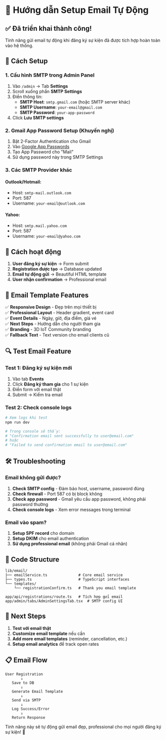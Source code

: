 # 📧 Hướng dẫn Setup Email Tự Động

## ✅ Đã triển khai thành công!

Tính năng gửi email tự động khi đăng ký sự kiện đã được tích hợp hoàn toàn vào hệ thống.

## 🔧 Cách Setup

### 1. Cấu hình SMTP trong Admin Panel

1. Vào `/admin` → Tab **Settings**
2. Scroll xuống phần **SMTP Settings**
3. Điền thông tin:
   - **SMTP Host**: `smtp.gmail.com` (hoặc SMTP server khác)
   - **SMTP Username**: `your-email@gmail.com`
   - **SMTP Password**: `your-app-password`
4. Click **Lưu SMTP settings**

### 2. Gmail App Password Setup (Khuyến nghị)

1. Bật 2-Factor Authentication cho Gmail
2. Vào [Google App Passwords](https://myaccount.google.com/apppasswords)
3. Tạo App Password cho "Mail"
4. Sử dụng password này trong SMTP Settings

### 3. Các SMTP Provider khác

#### **Outlook/Hotmail:**
- Host: `smtp-mail.outlook.com`
- Port: 587
- Username: `your-email@outlook.com`

#### **Yahoo:**
- Host: `smtp.mail.yahoo.com`
- Port: 587
- Username: `your-email@yahoo.com`

## 🎯 Cách hoạt động

1. **User đăng ký sự kiện** → Form submit
2. **Registration được tạo** → Database updated
3. **Email tự động gửi** → Beautiful HTML template
4. **User nhận confirmation** → Professional email

## 📧 Email Template Features

✅ **Responsive Design** - Đẹp trên mọi thiết bị  
✅ **Professional Layout** - Header gradient, event card  
✅ **Event Details** - Ngày, giờ, địa điểm, giá vé  
✅ **Next Steps** - Hướng dẫn cho người tham gia  
✅ **Branding** - 3D IoT Community branding  
✅ **Fallback Text** - Text version cho email clients cũ  

## 🔍 Test Email Feature

### Test 1: Đăng ký sự kiện mới
1. Vào tab **Events**
2. Click **Đăng ký tham gia** cho 1 sự kiện
3. Điền form với email thật
4. Submit → Kiểm tra email

### Test 2: Check console logs
```bash
# Xem logs khi test
npm run dev

# Trong console sẽ thấy:
# "Confirmation email sent successfully to user@email.com"
# hoặc
# "Failed to send confirmation email to user@email.com"
```

## 🛠️ Troubleshooting

### Email không gửi được?

1. **Check SMTP config** - Đảm bảo host, username, password đúng
2. **Check firewall** - Port 587 có bị block không
3. **Check app password** - Gmail yêu cầu app password, không phải password thường
4. **Check console logs** - Xem error messages trong terminal

### Email vào spam?

1. **Setup SPF record** cho domain
2. **Setup DKIM** cho email authentication  
3. **Sử dụng professional email** (không phải Gmail cá nhân)

## 📁 Code Structure

```
lib/email/
├── emailService.ts              # Core email service
├── types.ts                     # TypeScript interfaces
└── templates/
    └── registrationConfirm.ts   # Thank you email template

app/api/registrations/route.ts   # Tích hợp gửi email
app/admin/tabs/AdminSettingsTab.tsx  # SMTP config UI
```

## 🚀 Next Steps

1. **Test với email thật**
2. **Customize email template** nếu cần
3. **Add more email templates** (reminder, cancellation, etc.)
4. **Setup email analytics** để track open rates

## 📋 Email Flow

```
User Registration
       ↓
   Save to DB
       ↓
   Generate Email Template
       ↓
   Send via SMTP
       ↓
   Log Success/Error
       ↓
   Return Response
```

Tính năng này sẽ tự động gửi email đẹp, professional cho mọi người đăng ký sự kiện! 🎉
